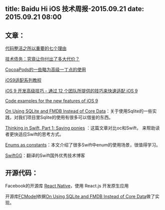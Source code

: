 title: Baidu Hi iOS 技术周报-2015.09.21
date: 2015.09.21 08:00
---

## 文章：

[代码整洁之所以重要的七个理由](http://blog.jobbole.com/61312/)

[技术债务：究竟让你付出了多大代价？](http://blog.jobbole.com/25137/)

[CocoaPods的一些略为高级一丁点的使用](http://supermao.cn/cocoapodsde-xie-lue-wei-gao-ji-ding-dian-de-shi-yong/)

[iOS9适配系列教程](https://github.com/ChenYilong/iOS9AdaptationTips)

[iOS 9 开发高级技巧 - 通过 12 个团队所提供的技巧来快速适配 iOS 9](https://realm.io/cn/news/tips-for-ios-9-development/)

[Code examples for the new features of iOS 9](https://github.com/shu223/iOS-9-Sampler)

[On Using SQLite and FMDB Instead of Core Data](https://www.objc.io/issues/4-core-data/SQLite-instead-of-core-data/)：关于使用Sqlite的一些实践，对我们项目里Sqlite的使用有很多可以借鉴的东西。

[Thinking in Swift, Part 1: Saving ponies](http://alisoftware.github.io/swift/2015/09/06/thinking-in-swift-1/)
：这篇文章对比oc和Swift， 来帮助读者更快适应Swift的思考方式。

[Enums as constants](http://alisoftware.github.io/swift/enum/constants/2015/07/19/enums-as-constants/)：本文介绍了很多Swift中enum的使用场景，很值得学习。

[SwiftGG](http://swift.gg/)：翻译的Swift国外优秀技术博客


## 开源代码：
Facebook的开源库 [React Native](http://facebook.github.io/react-native/)，使用 React.js 开发原生应用

开源库[FCModel](https://github.com/marcoarment/FCModel)依据[On Using SQLite and FMDB Instead of Core Data](https://www.objc.io/issues/4-core-data/SQLite-instead-of-core-data/)做了实现。
